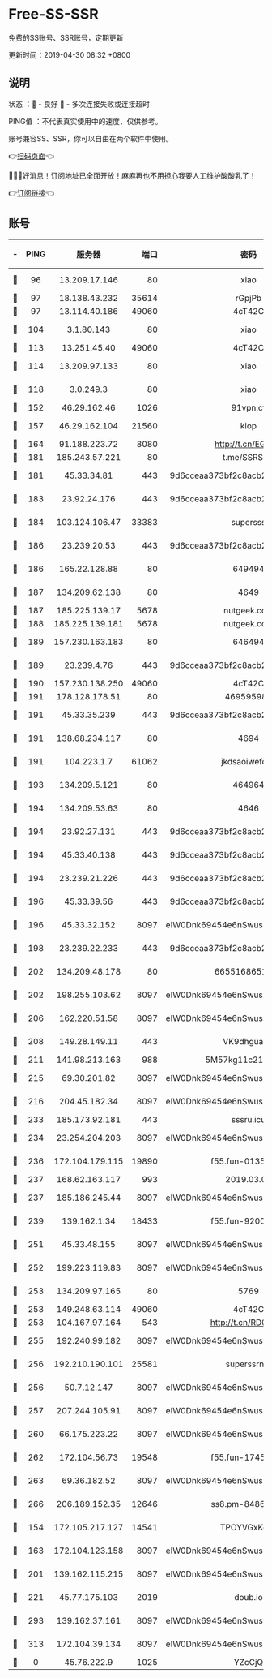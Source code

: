 # Free-SS-SSR

免费的SS账号、SSR账号，定期更新

更新时间：2019-04-30 08:32 +0800

## 说明

状态     ：🙂 - 良好 🙁 - 多次连接失败或连接超时

PING值   ：不代表真实使用中的速度，仅供参考。

账号兼容SS、SSR，你可以自由在两个软件中使用。

👉[扫码页面](https://liesauer.github.io/Free-SS-SSR/)👈

🎉🎉🎉好消息！订阅地址已全面开放！麻麻再也不用担心我要人工维护酸酸乳了！

👉[订阅链接](https://www.liesauer.net/yogurt/subscribe?ACCESS_TOKEN=DAYxR3mMaZAsaqUb)👈

## 账号

|-|PING|服务器|端口|密码|加密方式|区域|
|:----:|:----:|:-----:|-----:|:----:|:----:|:----:|
|🙂|96|13.209.17.146|80|xiao|aes-128-ctr|KR|
|🙂|97|18.138.43.232|35614|rGpjPb|rc4-md5|SG|
|🙂|97|13.114.40.186|49060|4cT42C|chacha20|JP|
|🙂|104|3.1.80.143|80|xiao|aes-128-ctr|SG|
|🙂|113|13.251.45.40|49060|4cT42C|chacha20|SG|
|🙂|114|13.209.97.133|80|xiao|aes-128-ctr|KR|
|🙂|118|3.0.249.3|80|xiao|aes-128-ctr|SG|
|🙂|152|46.29.162.46|1026|91vpn.cf|rc4-md5|RU|
|🙂|157|46.29.162.104|21560|kiop|aes-128-ctr|RU|
|🙂|164|91.188.223.72|8080|http://t.cn/EGJIyrl|rc4-md5|RU|
|🙂|181|185.243.57.221|80|t.me/SSRSUB|rc4-md5|US|
|🙂|181|45.33.34.81|443|9d6cceaa373bf2c8acb22e60b6a58be6|aes-256-cfb|US|
|🙂|183|23.92.24.176|443|9d6cceaa373bf2c8acb22e60b6a58be6|aes-256-cfb|US|
|🙂|184|103.124.106.47|33383|supersss|aes-256-cfb|CN|
|🙂|186|23.239.20.53|443|9d6cceaa373bf2c8acb22e60b6a58be6|aes-256-cfb|US|
|🙂|186|165.22.128.88|80|649494|aes-256-cfb|US|
|🙂|187|134.209.62.138|80|4649|aes-256-cfb|US|
|🙂|187|185.225.139.17|5678|nutgeek.com|rc4-md5|US|
|🙂|188|185.225.139.181|5678|nutgeek.com|rc4-md5|US|
|🙂|189|157.230.163.183|80|646494|aes-256-cfb|US|
|🙂|189|23.239.4.76|443|9d6cceaa373bf2c8acb22e60b6a58be6|aes-256-cfb|US|
|🙂|190|157.230.138.250|49060|4cT42C|chacha20|US|
|🙂|191|178.128.178.51|80|469595985|chacha20|US|
|🙂|191|45.33.35.239|443|9d6cceaa373bf2c8acb22e60b6a58be6|aes-256-cfb|US|
|🙂|191|138.68.234.117|80|4694|aes-256-cfb|US|
|🙂|191|104.223.1.7|61062|jkdsaoiwefdsa|aes-256-cfb|US|
|🙂|193|134.209.5.121|80|464964|aes-256-cfb|US|
|🙂|194|134.209.53.63|80|4646|aes-256-cfb|US|
|🙂|194|23.92.27.131|443|9d6cceaa373bf2c8acb22e60b6a58be6|aes-256-cfb|US|
|🙂|194|45.33.40.138|443|9d6cceaa373bf2c8acb22e60b6a58be6|aes-256-cfb|US|
|🙂|194|23.239.21.226|443|9d6cceaa373bf2c8acb22e60b6a58be6|aes-256-cfb|US|
|🙂|196|45.33.39.56|443|9d6cceaa373bf2c8acb22e60b6a58be6|aes-256-cfb|US|
|🙂|196|45.33.32.152|8097|eIW0Dnk69454e6nSwuspv9DmS201tQ0D|aes-256-cfb|US|
|🙂|198|23.239.22.233|443|9d6cceaa373bf2c8acb22e60b6a58be6|aes-256-cfb|US|
|🙂|202|134.209.48.178|80|6655168651651|aes-256-cfb|US|
|🙂|202|198.255.103.62|8097|eIW0Dnk69454e6nSwuspv9DmS201tQ0D|aes-256-cfb|US|
|🙂|206|162.220.51.58|8097|eIW0Dnk69454e6nSwuspv9DmS201tQ0D|aes-256-cfb|US|
|🙂|208|149.28.149.11|443|VK9dhgualsL|aes-256-cfb|SG|
|🙂|211|141.98.213.163|988|5M57kg11c214qDmK|chacha20|KR|
|🙂|215|69.30.201.82|8097|eIW0Dnk69454e6nSwuspv9DmS201tQ0D|aes-256-cfb|US|
|🙂|216|204.45.182.34|8097|eIW0Dnk69454e6nSwuspv9DmS201tQ0D|aes-256-cfb|US|
|🙂|233|185.173.92.181|443|sssru.icu|rc4-md5|RU|
|🙂|234|23.254.204.203|8097|eIW0Dnk69454e6nSwuspv9DmS201tQ0D|aes-256-cfb|US|
|🙂|236|172.104.179.115|19890|f55.fun-01350442|aes-256-cfb|SG|
|🙂|237|168.62.163.117|993|2019.03.07|rc4-md5|US|
|🙂|237|185.186.245.44|8097|eIW0Dnk69454e6nSwuspv9DmS201tQ0D|aes-256-cfb|NL|
|🙂|239|139.162.1.34|18433|f55.fun-92009429|aes-256-cfb|SG|
|🙂|251|45.33.48.155|8097|eIW0Dnk69454e6nSwuspv9DmS201tQ0D|aes-256-cfb|US|
|🙂|252|199.223.119.83|8097|eIW0Dnk69454e6nSwuspv9DmS201tQ0D|aes-256-cfb|US|
|🙂|253|134.209.97.165|80|5769|aes-256-cfb|SG|
|🙂|253|149.248.63.114|49060|4cT42C|chacha20|CA|
|🙂|253|104.167.97.164|543|http://t.cn/RD0D7sx|rc4-md5|CA|
|🙂|255|192.240.99.182|8097|eIW0Dnk69454e6nSwuspv9DmS201tQ0D|aes-256-cfb|US|
|🙂|256|192.210.190.101|25581|superssrnet|aes-256-cfb|US|
|🙂|256|50.7.12.147|8097|eIW0Dnk69454e6nSwuspv9DmS201tQ0D|aes-256-cfb|US|
|🙂|257|207.244.105.91|8097|eIW0Dnk69454e6nSwuspv9DmS201tQ0D|aes-256-cfb|US|
|🙂|260|66.175.223.22|8097|eIW0Dnk69454e6nSwuspv9DmS201tQ0D|aes-256-cfb|US|
|🙂|262|172.104.56.73|19548|f55.fun-17455183|aes-256-cfb|SG|
|🙂|263|69.36.182.52|8097|eIW0Dnk69454e6nSwuspv9DmS201tQ0D|aes-256-cfb|US|
|🙂|266|206.189.152.35|12646|ss8.pm-84869771|aes-256-cfb|SG|
|🙂|154|172.105.217.127|14541|TPOYVGxKglpi|aes-256-cfb|JP|
|🙂|163|172.104.123.158|8097|eIW0Dnk69454e6nSwuspv9DmS201tQ0D|aes-256-cfb|JP|
|🙂|201|139.162.115.215|8097|eIW0Dnk69454e6nSwuspv9DmS201tQ0D|aes-256-cfb|JP|
|🙂|221|45.77.175.103|2019|doub.io|aes-128-ctr|SG|
|🙂|293|139.162.37.161|8097|eIW0Dnk69454e6nSwuspv9DmS201tQ0D|aes-256-cfb|SG|
|🙂|313|172.104.39.134|8097|eIW0Dnk69454e6nSwuspv9DmS201tQ0D|aes-256-cfb|SG|
|🙁|0|45.76.222.9|1025|YZcCjQ|rc4-md5|JP|
